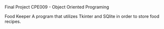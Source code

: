Final Project
CPE009 - Object Oriented Programing

Food Keeper
A program that utilizes Tkinter and SQlite in order to store food recipes.
